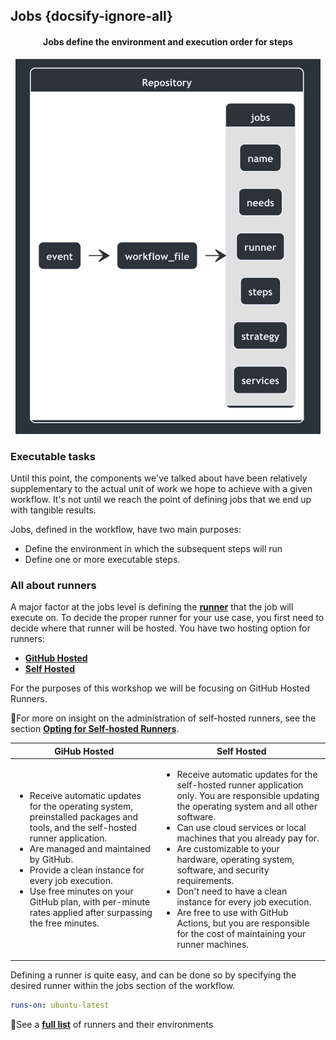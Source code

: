 ## Jobs {docsify-ignore-all}

<a id="jobs" style="cursor: default; text-decoration:none;">
<h4 align="center"> Jobs define the environment and execution order for steps </h4>
</a>

<p align="center">
    <img src="./images/jobs-overview.png" height=600 alt="keywords availble at the jobs level" />
</p>

### Executable tasks

Until this point, the components we've talked about have been relatively supplementary to the actual unit of work we hope to achieve with a given workflow. It's not until we reach the point of defining jobs that we end up with tangible results.

Jobs, defined in the workflow, have two main purposes:

- Define the environment in which the subsequent steps will run
- Define one or more executable steps.

### All about runners

A major factor at the jobs level is defining the [**runner**](https://help.github.com/en/actions/configuring-and-managing-workflows/configuring-a-workflow#choosing-a-runner) that the job will execute on. To decide the proper runner for your use case, you first need to decide where that runner will be hosted. You have two hosting option for runners:

- [**GitHub Hosted**](https://help.github.com/en/actions/reference/virtual-environments-for-github-hosted-runners#about-github-hosted-runners)
- [**Self Hosted**](https://help.github.com/en/actions/hosting-your-own-runners)

<p class="custom-info-box">For the purposes of this workshop we will be focusing on GitHub Hosted Runners. 

📖For more on insight on the administration of self-hosted runners, see the section [**Opting for Self-hosted Runners**](05.5b_self-hosted-runners.md).</p>

| GiHub Hosted                                                                                                                                                                                                                                                                                                                                                          | Self Hosted                                                                                                                                                                                                                                                                                                                                                                                                                                                                                                                                 |
| --------------------------------------------------------------------------------------------------------------------------------------------------------------------------------------------------------------------------------------------------------------------------------------------------------------------------------------------------------------------- | ------------------------------------------------------------------------------------------------------------------------------------------------------------------------------------------------------------------------------------------------------------------------------------------------------------------------------------------------------------------------------------------------------------------------------------------------------------------------------------------------------------------------------------------- |
| <ul><li>Receive automatic updates for the operating system, preinstalled packages and tools, and the self-hosted runner application.</li><li>Are managed and maintained by GitHub.</li><li>Provide a clean instance for every job execution.</li><li>Use free minutes on your GitHub plan, with per-minute rates applied after surpassing the free minutes.</li></ul> | <ul><li>Receive automatic updates for the self-hosted runner application only. You are responsible updating the operating system and all other software.</li><li>Can use cloud services or local machines that you already pay for.</li><li>Are customizable to your hardware, operating system, software, and security requirements.</li><li>Don't need to have a clean instance for every job execution.</li><li>Are free to use with GitHub Actions, but you are responsible for the cost of maintaining your runner machines.</li></ul> |

Defining a runner is quite easy, and can be done so by specifying the desired runner within the jobs section of the workflow.

```yaml
runs-on: ubuntu-latest
```

📖See a [**full list**](https://help.github.com/en/actions/reference/virtual-environments-for-github-hosted-runners#supported-runners-and-hardware-resources) of runners and their environments
